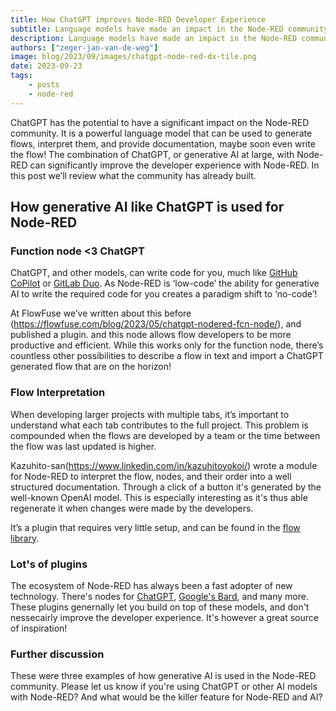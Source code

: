 ```yaml
---
title: How ChatGPT improves Node-RED Developer Experience
subtitle: Language models have made an impact in the Node-RED community
description: Language models have made an impact in the Node-RED community
authors: ["zeger-jan-van-de-weg"]
image: blog/2023/09/images/chatgpt-node-red-dx-tile.png
date: 2023-09-23
tags:
    - posts
    - node-red
---
```


ChatGPT has the potential to have a significant impact on the Node-RED community. It is a powerful language model that can be used to generate flows, interpret them, and provide documentation, maybe soon even write the flow! The combination of ChatGPT, or generative AI at large, with Node-RED can significantly improve the developer experience with Node-RED. In this post we’ll review what the community has already built.

<!--more-->

## How generative AI like ChatGPT is used for Node-RED

### Function node <3 ChatGPT

ChatGPT, and other models, can write code for you, much like [GitHub CoPilot](https://github.com/features/copilot) or [GitLab Duo](https://about.gitlab.com/gitlab-duo/). As Node-RED is ‘low-code’ the ability for generative AI to write the required code for you creates a paradigm shift to ‘no-code’!

At FlowFuse we’ve written about this before (https://flowfuse.com/blog/2023/05/chatgpt-nodered-fcn-node/), and published a plugin. and this node allows flow developers to be more productive and efficient. While this works only for the function node, there’s countless other possibilities to describe a flow in text and import a ChatGPT generated flow that are on the horizon!

### Flow Interpretation

When developing larger projects with multiple tabs, it’s important to understand what each tab contributes to the full project. This problem is compounded when the flows are developed by a team or the time between the flow was last updated is higher.

Kazuhito-san(https://www.linkedin.com/in/kazuhitoyokoi/) wrote a module for Node-RED to interpret the flow, nodes, and their order into a well structured documentation. Through a click of a button it's generated by the well-known OpenAI
model. This is especially interesting as it's thus able regenerate it when changes were made by the developers.

It’s a plugin that requires very little setup, and can be found in the [flow library](https://www.npmjs.com/package/node-red-contrib-plugin-chatgpt).

### Lot's of plugins

The ecosystem of Node-RED has always been a fast adopter of new technology. There's
nodes for [ChatGPT](https://flows.nodered.org/node/node-red-contrib-chatgpt),
[Google's Bard](https://flows.nodered.org/node/node-red-contrib-bard), and many
more. These plugins genernally let you build on top of these models, and don't
nessecairly improve the developer experience. It's however a great source of
inspiration!

### Further discussion

These were three examples of how generative AI is used in the Node-RED community. Please let us know if you're using ChatGPT or other AI models with Node-RED? And what would be the killer feature for Node-RED and AI?
